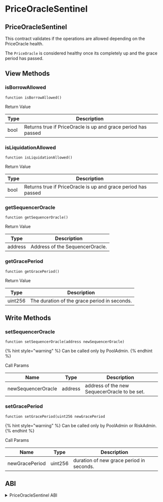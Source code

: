 # PriceOracleSentinel

## PriceOracleSentinel

This contract validates if the operations are allowed depending on the PriceOracle health.

The `PriceOracle` is considered healthy once its completely up and the grace period has passed.

## View Methods

### isBorrowAllowed

`function isBorrowAllowed()`

Return Value

| Type | Description                                                   |
| ---- | ------------------------------------------------------------- |
| bool | Returns true if PriceOracle is up and grace period has passed |

### isLiquidationAllowed

`function isLiquidationAllowed()`

Return Value

| Type | Description                                                   |
| ---- | ------------------------------------------------------------- |
| bool | Returns true if PriceOracle is up and grace period has passed |

### getSequencerOracle

`function getSequencerOracle()`

Return Value

| Type    | Description                     |
| ------- | ------------------------------- |
| address | Address of the SequencerOracle. |

### getGracePeriod

`function getGracePeriod()`

Return Value

| Type    | Description                                  |
| ------- | -------------------------------------------- |
| uint256 | The duration of the grace period in seconds. |

## Write Methods

### setSequencerOracle

`function setSequencerOracle(address newSequencerOracle)`

{% hint style="warning" %}
Can be called only by PoolAdmin.
{% endhint %}

Call Params

| Name               | Type    | Description                                  |
| ------------------ | ------- | -------------------------------------------- |
| newSequencerOracle | address | address of the new SequecerOracle to be set. |

### setGracePeriod

`function setGracePeriod(uint256 newGracePeriod`

{% hint style="warning" %}
Can be called only by PoolAdmin or RiskAdmin.
{% endhint %}

Call Params

| Name           | Type    | Description                              |
| -------------- | ------- | ---------------------------------------- |
| newGracePeriod | uint256 | duration of new grace period in seconds. |

## ABI
<details>
<summary>PriceOracleSentinel ABI</summary>

```
[
    {
        "inputs": [
            {
                "internalType": "contract IPoolAddressesProvider",
                "name": "provider",
                "type": "address"
            },
            {
                "internalType": "contract ISequencerOracle",
                "name": "oracle",
                "type": "address"
            },
            {
                "internalType": "uint256",
                "name": "gracePeriod",
                "type": "uint256"
            }
        ],
        "stateMutability": "nonpayable",
        "type": "constructor"
    },
    {
        "anonymous": false,
        "inputs": [
            {
                "indexed": false,
                "internalType": "uint256",
                "name": "newGracePeriod",
                "type": "uint256"
            }
        ],
        "name": "GracePeriodUpdated",
        "type": "event"
    },
    {
        "anonymous": false,
        "inputs": [
            {
                "indexed": false,
                "internalType": "address",
                "name": "newSequencerOracle",
                "type": "address"
            }
        ],
        "name": "SequencerOracleUpdated",
        "type": "event"
    },
    {
        "inputs": [],
        "name": "ADDRESSES_PROVIDER",
        "outputs": [
            {
                "internalType": "contract IPoolAddressesProvider",
                "name": "",
                "type": "address"
            }
        ],
        "stateMutability": "view",
        "type": "function"
    },
    {
        "inputs": [],
        "name": "getGracePeriod",
        "outputs": [
            {
                "internalType": "uint256",
                "name": "",
                "type": "uint256"
            }
        ],
        "stateMutability": "view",
        "type": "function"
    },
    {
        "inputs": [],
        "name": "getSequencerOracle",
        "outputs": [
            {
                "internalType": "address",
                "name": "",
                "type": "address"
            }
        ],
        "stateMutability": "view",
        "type": "function"
    },
    {
        "inputs": [],
        "name": "isBorrowAllowed",
        "outputs": [
            {
                "internalType": "bool",
                "name": "",
                "type": "bool"
            }
        ],
        "stateMutability": "view",
        "type": "function"
    },
    {
        "inputs": [],
        "name": "isLiquidationAllowed",
        "outputs": [
            {
                "internalType": "bool",
                "name": "",
                "type": "bool"
            }
        ],
        "stateMutability": "view",
        "type": "function"
    },
    {
        "inputs": [
            {
                "internalType": "uint256",
                "name": "newGracePeriod",
                "type": "uint256"
            }
        ],
        "name": "setGracePeriod",
        "outputs": [],
        "stateMutability": "nonpayable",
        "type": "function"
    },
    {
        "inputs": [
            {
                "internalType": "address",
                "name": "newSequencerOracle",
                "type": "address"
            }
        ],
        "name": "setSequencerOracle",
        "outputs": [],
        "stateMutability": "nonpayable",
        "type": "function"
    }
]
```
</details>